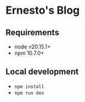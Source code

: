# Ernesto's Blog

## Requirements

- node v20.15.1+
- npm 10.7.0+

## Local development

- `npm install`
- `npm run dev`
